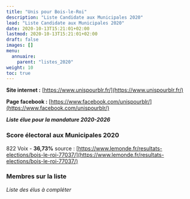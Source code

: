 ```yaml
---
title: "Unis pour Bois-le-Roi"
description: "Liste Candidate aux Municipales 2020"
lead: "Liste Candidate aux Municipales 2020"
date: 2020-10-13T15:21:01+02:00
lastmod: 2020-10-13T15:21:01+02:00
draft: false
images: []
menu:
  annuaire:
    parent: "listes_2020"
weight: 10
toc: true
---
```


**Site internet :** [https://www.unispourblr.fr/](https://www.unispourblr.fr/) 

**Page facebook :** [https://www.facebook.com/unispourblr/](https://www.facebook.com/unispourblr/)

***Liste élue pour la mandature 2020-2026***

### Score électoral aux Municipales 2020
822 Voix - **36,73%**
source : [https://www.lemonde.fr/resultats-elections/bois-le-roi-77037/](https://www.lemonde.fr/resultats-elections/bois-le-roi-77037/)


### Membres sur la liste
*Liste des élus à compléter*

